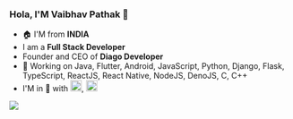 ### Hola, I'M Vaibhav Pathak 👋

- 🏠 I'M from <b>INDIA</b>
- I am a <b>Full Stack Developer</b>
- Founder and CEO of <b>Diago Developer</b>
- 🔨 Working on Java, Flutter, Android, JavaScript, Python, Django, Flask, TypeScript, ReactJS, React Native, NodeJS, DenoJS, C, C++
- I'M in 🧡 with <img src="https://img.icons8.com/color/25/000000/flutter.png" height="20" wigth="20"/>, <img src="https://img.icons8.com/color/25/000000/python.png" height="20" wigth="20"/>


<img src="https://github-readme-stats.vercel.app/api?username=vkpdeveloper&&show_icons=true&title_color=ffffff&icon_color=bb2acf&text_color=daf7dc&bg_color=151515" />
